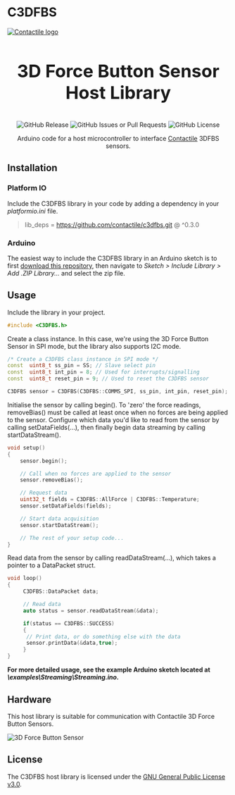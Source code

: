 # C3DFBS

<a href="https://contactile.com/"><img src="https://github.com/contactile/c3dfbs/assets/122410361/c9684832-b24c-4592-ae98-df30c9543855" alt="Contactile logo"></a>

<h3 align="center" style="font-size:40px">3D Force Button Sensor Host Library</h3>

<div align="center">

![GitHub Release](https://img.shields.io/github/v/release/contactile/c3dfbs)
![GitHub Issues or Pull Requests](https://img.shields.io/github/issues/contactile/c3dfbs)
![GitHub License](https://img.shields.io/github/license/contactile/c3dfbs)

</div>

<div align="center">

Arduino code for a host microcontroller to interface [Contactile](https://contactile.com/) 3DFBS sensors.

</div>

## Installation

### Platform IO

Include the C3DFBS library in your code by adding a dependency in your _platformio.ini_ file.

> lib_deps = https://github.com/contactile/c3dfbs.git @ ^0.3.0

### Arduino

The easiest way to include the C3DFBS library in an Arduino sketch is to first [download this repository](https://github.com/contactile/c3dfbs/archive/refs/heads/main.zip), then navigate to _Sketch > Include Library > Add .ZIP Library..._ and select the zip file.

## Usage

Include the library in your project.

```cpp
#include <C3DFBS.h>
```

Create a class instance. In this case, we're using the 3D Force Button Sensor in SPI mode, but the library also supports I2C mode.

```cpp
/* Create a C3DFBS class instance in SPI mode */
const  uint8_t ss_pin = SS; // Slave select pin
const  uint8_t int_pin = 8; // Used for interrupts/signalling
const  uint8_t reset_pin = 9; // Used to reset the C3DFBS sensor

C3DFBS sensor = C3DFBS(C3DFBS::COMMS_SPI, ss_pin, int_pin, reset_pin);
```

Initialise the sensor by calling begin(). To 'zero' the force readings, removeBias() must be called at least once when no forces are being applied to the sensor. Configure which data you'd like to read from the sensor by calling setDataFields(...), then finally begin data streaming by calling startDataStream().

```cpp
void setup()
{
 	sensor.begin();

 	// Call when no forces are applied to the sensor
	sensor.removeBias();

	// Request data
	uint32_t fields = C3DFBS::AllForce | C3DFBS::Temperature;
	sensor.setDataFields(fields);

	// Start data acquisition
	sensor.startDataStream();

	// The rest of your setup code...
}
```

Read data from the sensor by calling readDataStream(...), which takes a pointer to a DataPacket struct.

```cpp
void loop()
{
	 C3DFBS::DataPacket data;

	 // Read data
	 auto status = sensor.readDataStream(&data);

	 if(status == C3DFBS::SUCCESS)
	 {
      // Print data, or do something else with the data
      sensor.printData(&data,true);
	 }
}
```

**For more detailed usage, see the example Arduino sketch located at _\examples\Streaming\Streaming.ino_.**

## Hardware

This host library is suitable for communication with Contactile 3D Force Button Sensors.

<img src="https://github.com/contactile/c3dfbs/assets/122410361/b902b3b0-8bda-4a7a-9cc4-94cfaff80ba6" alt="3D Force Button Sensor">

## License

The C3DFBS host library is licensed under the [GNU General Public License v3.0](https://github.com/contactile/c3dfbs/blob/main/LICENSE).
